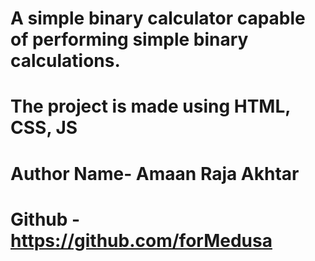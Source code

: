 # A simple binary calculator capable of performing simple binary calculations.
# The project is made using HTML, CSS, JS

# Author Name- Amaan Raja Akhtar
# Github - https://github.com/forMedusa 
